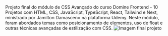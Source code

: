Projeto final do módulo de CSS Avançado do curso Domine Frontend - 10 Projetos com HTML, CSS, JavaScript, TypeScript, React, Tailwind e Next, ministrado por Jamilton Damasceno na plataforma Udemy.
Neste módulo, foram abordados temas como posicionamento de elementos, uso de float e outras técnicas avançadas de estilização com CSS.
![Imagem final projeto](https://github.com/user-attachments/assets/2cc4debf-8f3b-4b21-bb41-2a7c3322c30c)
